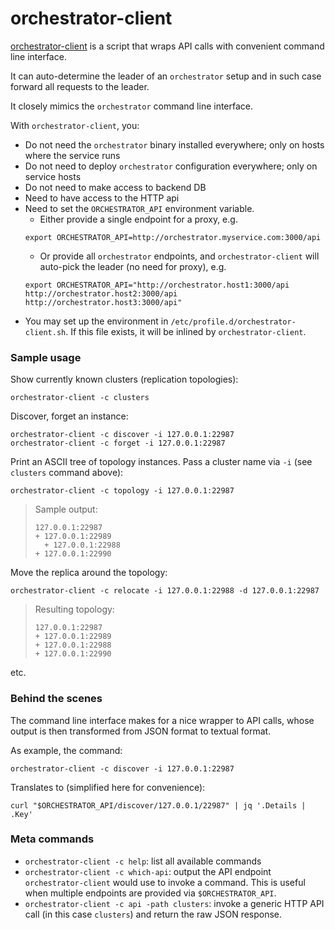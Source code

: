 # orchestrator-client

[orchestrator-client](https://github.com/github/orchestrator/blob/master/resources/bin/orchestrator-client) is a script that wraps API calls with convenient command line interface.

It can auto-determine the leader of an `orchestrator` setup and in such case forward all requests to the leader.

It closely mimics the `orchestrator` command line interface.

With `orchestrator-client`, you:

- Do not need the `orchestrator` binary installed everywhere; only on hosts where the service runs
- Do not need to deploy `orchestrator` configuration everywhere; only on service hosts
- Do not need to make access to backend DB
- Need to have access to the HTTP api
- Need to set the `ORCHESTRATOR_API` environment variable.
  - Either provide a single endpoint for a proxy, e.g.
  ```shell
  export ORCHESTRATOR_API=http://orchestrator.myservice.com:3000/api
  ```
  - Or provide all `orchestrator` endpoints, and `orchestrator-client` will auto-pick the leader (no need for proxy), e.g.
  ```shell
  export ORCHESTRATOR_API="http://orchestrator.host1:3000/api http://orchestrator.host2:3000/api http://orchestrator.host3:3000/api"
  ```
- You may set up the environment in `/etc/profile.d/orchestrator-client.sh`. If this file exists, it will be inlined by `orchestrator-client`.

### Sample usage

Show currently known clusters (replication topologies):

    orchestrator-client -c clusters

Discover, forget an instance:

    orchestrator-client -c discover -i 127.0.0.1:22987
    orchestrator-client -c forget -i 127.0.0.1:22987

Print an ASCII tree of topology instances. Pass a cluster name via `-i` (see `clusters` command above):

    orchestrator-client -c topology -i 127.0.0.1:22987

> Sample output:
>
>     127.0.0.1:22987
>     + 127.0.0.1:22989
>       + 127.0.0.1:22988
>     + 127.0.0.1:22990

Move the replica around the topology:

    orchestrator-client -c relocate -i 127.0.0.1:22988 -d 127.0.0.1:22987

> Resulting topology:
>
>     127.0.0.1:22987
>     + 127.0.0.1:22989
>     + 127.0.0.1:22988
>     + 127.0.0.1:22990

etc.

### Behind the scenes

The command line interface makes for a nice wrapper to API calls, whose output is then transformed from JSON format to textual format.

As example, the command:

```shell
orchestrator-client -c discover -i 127.0.0.1:22987
```

Translates to (simplified here for convenience):

```shell
curl "$ORCHESTRATOR_API/discover/127.0.0.1/22987" | jq '.Details | .Key'
```

### Meta commands

- `orchestrator-client -c help`: list all available commands
- `orchestrator-client -c which-api`: output the API endpoint `orchestrator-client` would use to invoke a command. This is useful when multiple endpoints are provided via `$ORCHESTRATOR_API`.
- `orchestrator-client -c api -path clusters`: invoke a generic HTTP API call (in this case `clusters`) and return the raw JSON response.
